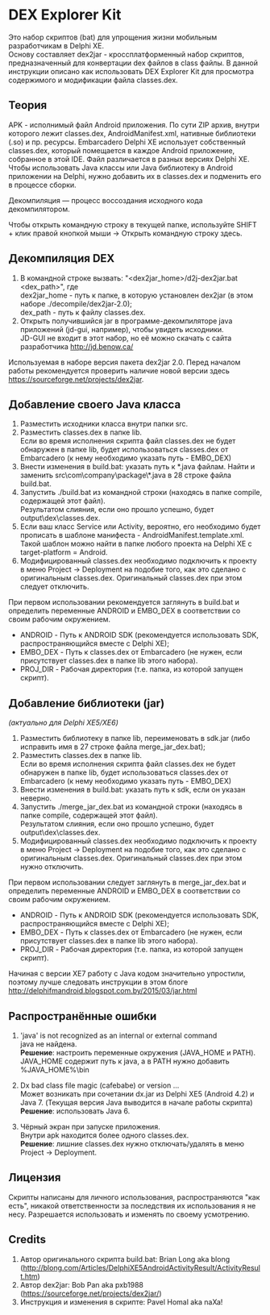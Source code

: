 # DEX Explorer Kit

Это набор скриптов (bat) для упрощения жизни мобильным разработчикам в Delphi XE.  
Основу составляет dex2jar - кроссплатформенный набор скриптов, предназначенный для конвертации dex файлов в class файлы. В данной инструкции описано как использовать DEX Explorer Kit для просмотра содержимого и модификации файла classes.dex.

## Теория

APK - исполнимый файл Android приложения. По сути ZIP архив, внутри которого лежит classes.dex, AndroidManifest.xml, нативные библиотеки (.so) и пр. ресурсы. Embarcadero Delphi XE использует собственный classes.dex, который помещается в каждое Android приложение, собранное в этой IDE. Файл различается в разных версиях Delphi XE. Чтобы использовать Java классы или Java библиотеку в Android приложении на Delphi, нужно добавить их в classes.dex и подменить его в процессе сборки.

Декомпиляция — процесс воссоздания исходного кода декомпилятором.

Чтобы открыть командную строку в текущей папке, используйте SHIFT + клик правой кнопкой мыши -> Открыть командную строку здесь.

## Декомпиляция DEX

1. В командной строке вызвать: "\<dex2jar_home\>/d2j-dex2jar.bat \<dex_path\>", где  
	dex2jar_home - путь к папке, в которую установлен dex2jar (в этом наборе ./decompile/dex2jar-2.0);  
	dex_path     - путь к файлу classes.dex.
2. Открыть получившийся jar в программе-декомпиляторе java приложений (jd-gui, например), чтобы увидеть исходники.  
	JD-GUI не входит в этот набор, но её можно скачать с сайта разработчика http://jd.benow.ca/

Используемая в наборе версия пакета dex2jar 2.0. Перед началом работы рекомендуется проверить наличие новой версии здесь https://sourceforge.net/projects/dex2jar.

## Добавление своего Java класса

1. Разместить исходники класса внутри папки src.
2. Разместить classes.dex в папке lib.  
	Если во время исполнения скрипта файл classes.dex не будет обнаружен в папке lib, будет использоваться classes.dex от Embarcadero (к нему необходимо указать путь - EMBO_DEX)
3. Внести изменения в build.bat: указать путь к \*.java файлам. Найти и заменить src\com\company\package\\\*.java в 28 строке файла build.bat.
4. Запустить ./build.bat из командной строки (находясь в папке compile, содержащей этот файл).  
	Результатом слияния, если оно прошло успешно, будет output\dex\classes.dex.
5. Если ваш класс Service или Activity, вероятно, его необходимо будет прописать в шаблоне манифеста - AndroidManifest.template.xml. Такой шаблон можно найти в папке любого проекта на Delphi XE с target-platform = Android.
6. Модифицированный classes.dex необходимо подключить к проекту в меню Project -> Deployment на подобие того, как это сделано с оригинальным classes.dex. Оригинальный classes.dex при этом следует отключить.

При первом использовании рекомендуется заглянуть в build.bat и определить переменные ANDROID и EMBO_DEX в соответствии со своим рабочим окружением.  
* ANDROID - Путь к ANDROID SDK (рекомендуется использовать SDK, распространяющийся вместе с Delphi XE);
* EMBO_DEX - Путь к classes.dex от Embarcadero (не нужен, если присутствует classes.dex в папке lib этого набора).
* PROJ_DIR - Рабочая директория (т.е. папка, из которой запущен скрипт).

## Добавление библиотеки (jar)
*(актуально для Delphi XE5/XE6)*

1. Разместить библиотеку в папке lib, переименовать в sdk.jar (либо исправить имя в 27 строке файла merge_jar_dex.bat);
2. Разместить classes.dex в папке lib.  
	Если во время исполнения скрипта файл classes.dex не будет обнаружен в папке lib, будет использоваться classes.dex от Embarcadero (к нему необходимо указать путь - EMBO_DEX)
3. Внести изменения в build.bat: указать путь к sdk, если он указан неверно.
4. Запустить ./merge_jar_dex.bat из командной строки (находясь в папке compile, содержащей этот файл).  
	Результатом слияния, если оно прошло успешно, будет output\dex\classes.dex.
5. Модифицированный classes.dex необходимо подключить к проекту в меню Project -> Deployment на подобие того, как это сделано с оригинальным classes.dex. Оригинальный classes.dex при этом нужно отключить.

При первом использовании следует заглянуть в merge_jar_dex.bat и определить переменные ANDROID и EMBO_DEX в соответствии со своим рабочим окружением.  
* ANDROID - Путь к ANDROID SDK (рекомендуется использовать SDK, распространяющийся вместе с Delphi XE);
* EMBO_DEX - Путь к classes.dex от Embarcadero (не нужен, если присутствует classes.dex в папке lib этого набора).
* PROJ_DIR - Рабочая директория (т.е. папка, из которой запущен скрипт).

Начиная с версии XE7 работу с Java кодом значительно упростили, поэтому лучше следовать инструкции в этом блоге http://delphifmandroid.blogspot.com.by/2015/03/jar.html

## Распространённые ошибки

1. 'java' is not recognized as an internal or external command  
	java не найдена.  
	**Решение**: настроить переменные окружения (JAVA_HOME и PATH). JAVA_HOME содержит путь к java, а в PATH нужно добавить %JAVA_HOME%\bin

2. Dx bad class file magic (cafebabe) or version ...  
	Может возникать при сочетании dx.jar из Delphi XE5 (Android 4.2) и Java 7. (Текущая версия Java выводится в начале работы скрипта)  
	**Решение**: использовать Java 6.

3. Чёрный экран при запуске приложения.  
	Внутри apk находится более одного classes.dex.  
	**Решение**: лишние classes.dex нужно отключать/удалять в меню Project -> Deployment.

## Лицензия

Скрипты написаны для личного использования, распространяются "как есть", никакой ответственности за последствия их использования я не несу. Разрешается использовать и изменять по своему усмотрению.

## Credits

1. Автор оригинального скрипта build.bat: Brian Long aka blong (http://blong.com/Articles/DelphiXE5AndroidActivityResult/ActivityResult.htm)
2. Автор dex2jar: Bob Pan aka pxb1988 (https://sourceforge.net/projects/dex2jar/) 
3. Инструкция и изменения в скрипте: Pavel Homal aka naXa!
